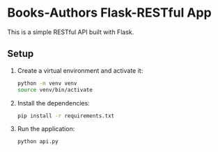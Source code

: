# Books-Authors Flask-RESTful App

This is a simple RESTful API built with Flask.

## Setup

1. Create a virtual environment and activate it:
    ```bash
    python -m venv venv
    source venv/bin/activate
    ```

2. Install the dependencies:
    ```bash
    pip install -r requirements.txt
    ```

3. Run the application:
    ```bash
    python api.py
    ```